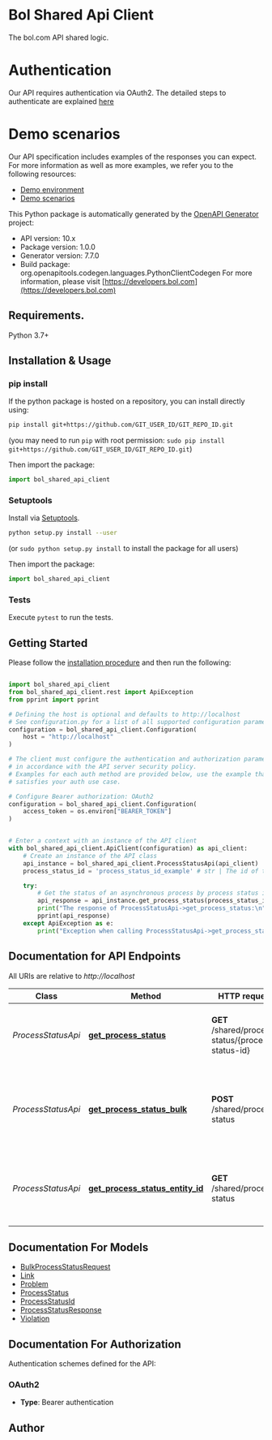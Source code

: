 # Bol Shared Api Client
The bol.com API shared logic.

# Authentication
Our API requires authentication via OAuth2. The detailed steps to authenticate are explained [here](https://api.bol.com/retailer/public/Retailer-API/authentication.html) 

# Demo scenarios
Our API specification includes examples of the responses you can expect. For more information as well as more examples, we refer you to the following resources:  
- [Demo environment](https://api.bol.com/retailer/public/Retailer-API/demo/demo.html)
- [Demo scenarios](https://api.bol.com/retailer/public/Retailer-API/demo/v10-index.html)


This Python package is automatically generated by the [OpenAPI Generator](https://openapi-generator.tech) project:

- API version: 10.x
- Package version: 1.0.0
- Generator version: 7.7.0
- Build package: org.openapitools.codegen.languages.PythonClientCodegen
For more information, please visit [https://developers.bol.com](https://developers.bol.com)

## Requirements.

Python 3.7+

## Installation & Usage
### pip install

If the python package is hosted on a repository, you can install directly using:

```sh
pip install git+https://github.com/GIT_USER_ID/GIT_REPO_ID.git
```
(you may need to run `pip` with root permission: `sudo pip install git+https://github.com/GIT_USER_ID/GIT_REPO_ID.git`)

Then import the package:
```python
import bol_shared_api_client
```

### Setuptools

Install via [Setuptools](http://pypi.python.org/pypi/setuptools).

```sh
python setup.py install --user
```
(or `sudo python setup.py install` to install the package for all users)

Then import the package:
```python
import bol_shared_api_client
```

### Tests

Execute `pytest` to run the tests.

## Getting Started

Please follow the [installation procedure](#installation--usage) and then run the following:

```python

import bol_shared_api_client
from bol_shared_api_client.rest import ApiException
from pprint import pprint

# Defining the host is optional and defaults to http://localhost
# See configuration.py for a list of all supported configuration parameters.
configuration = bol_shared_api_client.Configuration(
    host = "http://localhost"
)

# The client must configure the authentication and authorization parameters
# in accordance with the API server security policy.
# Examples for each auth method are provided below, use the example that
# satisfies your auth use case.

# Configure Bearer authorization: OAuth2
configuration = bol_shared_api_client.Configuration(
    access_token = os.environ["BEARER_TOKEN"]
)


# Enter a context with an instance of the API client
with bol_shared_api_client.ApiClient(configuration) as api_client:
    # Create an instance of the API class
    api_instance = bol_shared_api_client.ProcessStatusApi(api_client)
    process_status_id = 'process_status_id_example' # str | The id of the process status being requested. This id is supplied in every response to a PUT/POST/DELETE request on the other endpoints.

    try:
        # Get the status of an asynchronous process by process status id
        api_response = api_instance.get_process_status(process_status_id)
        print("The response of ProcessStatusApi->get_process_status:\n")
        pprint(api_response)
    except ApiException as e:
        print("Exception when calling ProcessStatusApi->get_process_status: %s\n" % e)

```

## Documentation for API Endpoints

All URIs are relative to *http://localhost*

Class | Method | HTTP request | Description
------------ | ------------- | ------------- | -------------
*ProcessStatusApi* | [**get_process_status**](docs/ProcessStatusApi.md#get_process_status) | **GET** /shared/process-status/{process-status-id} | Get the status of an asynchronous process by process status id
*ProcessStatusApi* | [**get_process_status_bulk**](docs/ProcessStatusApi.md#get_process_status_bulk) | **POST** /shared/process-status | Get the status of multiple asynchronous processes by an array of process status ids for a retailer
*ProcessStatusApi* | [**get_process_status_entity_id**](docs/ProcessStatusApi.md#get_process_status_entity_id) | **GET** /shared/process-status | Get the status of an asynchronous process by entity id and event type for a retailer


## Documentation For Models

 - [BulkProcessStatusRequest](docs/BulkProcessStatusRequest.md)
 - [Link](docs/Link.md)
 - [Problem](docs/Problem.md)
 - [ProcessStatus](docs/ProcessStatus.md)
 - [ProcessStatusId](docs/ProcessStatusId.md)
 - [ProcessStatusResponse](docs/ProcessStatusResponse.md)
 - [Violation](docs/Violation.md)


<a id="documentation-for-authorization"></a>
## Documentation For Authorization


Authentication schemes defined for the API:
<a id="OAuth2"></a>
### OAuth2

- **Type**: Bearer authentication


## Author




